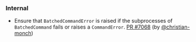 ### Internal

- Ensure that `BatchedCommandError` is raised if the subprocesses of
  `BatchedCommand` fails or raises a `CommandError`.  [PR
  #7068](https://github.com/datalad/datalad/pull/7068) (by
  [@christian-monch](https://github.com/christian-monch))
